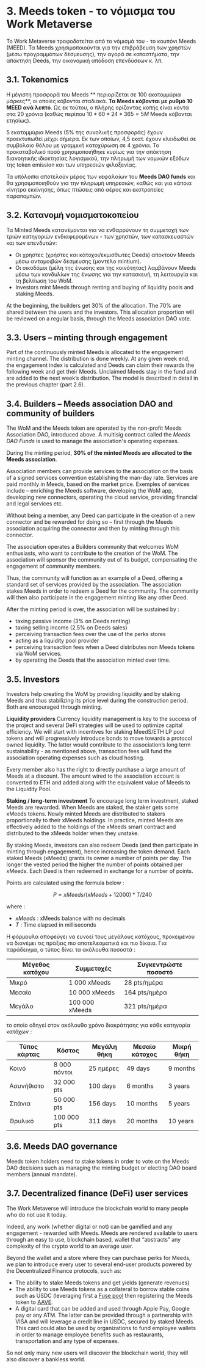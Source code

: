 # 3. Meeds token - το νόμισμα του Work Metaverse

Το Work Metaverse τροφοδοτείται από το νόμισμά του - το κουπόνι Meeds (MEED). Τα Meeds χρησιμοποιούνται για την επιβράβευση των χρηστών (μέσω προγραμμάτων δέσμευσης), την αγορά σε καταστήματα, την απόκτηση Deeds, την οικονομική απόδοση επενδύσεων κ. λπ.

## 3.1. Tokenomics

Η μέγιστη προσφορά του Meeds ** περιορίζεται σε 100 εκατομμύρια μάρκες**, οι οποίες κόβονται σταδιακά. **Τα Meeds κόβονται με ρυθμό 10 MEED ανά λεπτό**. Ως εκ τούτου, ο πλήρης ορίζοντας κοπής είναι κοντά στα 20 χρόνια (καθώς περίπου $10*60*24*365 = 5M$ Meeds κόβονται ετησίως).

5 εκατομμύρια Meeds (5% της συνολικής προσφοράς) έχουν προεκτυπωθεί μέχρι σήμερα. Εκ των οποίων, 4,5 εκατ. έχουν κλειδωθεί σε συμβόλαιο θόλου με γραμμική κατοχύρωση σε 4 χρόνια. Το προκαταβολικό ποσό χρησιμοποιήθηκε κυρίως για την απόκτηση διανοητικής ιδιοκτησίας λογισμικού, την πληρωμή των νομικών εξόδων της token emission και των υπηρεσιών φιλοξενίας.

Τα υπόλοιπα αποτελούν μέρος των κεφαλαίων του __Meeds DAO funds__ και θα χρησιμοποιηθούν για την πληρωμή υπηρεσιών, καθώς και για κάποια κίνητρα εκκίνησης, όπως πτώσεις από αέρος και εκστρατείες παραπομπών.


## 3.2. Κατανομή νομισματοκοπείου

Τα Minted Meeds κατανέμονται για να ενθαρρύνουν τη συμμετοχή των τριών κατηγοριών ενδιαφερομένων - των χρηστών, των κατασκευαστών και των επενδυτών:

- Οι χρήστες (χρήστες και κάτοχοι/εκμισθωτές Deeds) αποκτούν Meeds μέσω ανταμοιβών δέσμευσης (μοντέλο mintium).
- Οι οικοδόμοι (μέλη της ένωσης και της κοινότητας) λαμβάνουν Meeds μέσω των κονδυλίων της ένωσης για την κατασκευή, τη λειτουργία και τη βελτίωση του WoM.
- Investors mint Meeds through renting and buying of liquidity pools and staking Meeds.

At the beginning, the builders get 30% of the allocation. The 70% are shared between the users and the investors. This allocation proportion will be reviewed on a regular basis, through the Meeds association DAO vote.

## 3.3. Users – minting through engagement

Part of the continuously minted Meeds is allocated to the engagement minting channel. The distribution is done weekly. At any given week end, the engagement index is calculated and Deeds can claim their rewards the following week and get their Meeds. Unclaimed Meeds stay in the fund and are added to the next week’s distribution. The model is described in detail in the previous chapter (part 2.6).

## 3.4. Builders – Meeds association DAO and community of builders

The WoM and the Meeds token are operated by the non-profit Meeds Association DAO, introduced above. A multisig contract called the _Meeds DAO Funds_ is used to manage the association's operating expenses.

During the minting period, **30% of the minted Meeds are allocated to the Meeds association**.

Association members can provide services to the association on the basis of a signed services convention establishing the man-day rate. Services are paid monthly in Meeds, based on the market price. Exemples of services include – enriching the Meeds software, developing the WoM app, developing new connectors, operating the cloud service, providing financial and legal services etc.

Without being a member, any Deed can participate in the creation of a new connector and be rewarded for doing so – first through the Meeds association acquiring the connector and then by minting through this connector.

The association operates a Builders community that welcomes WoM enthusiasts, who want to contribute to the creation of the WoM. The association will sponsor the community out of its budget, compensating the engagement of community members.

Thus, the community will function as an example of a Deed, offering a standard set of services provided by the association. The association stakes Meeds in order to redeem a Deed for the community. The community will then also participate in the engagement minting like any other Deed.

After the minting period is over, the association will be sustained by :

- taxing passive income (3% on Deeds renting)
- taxing selling income (2.5% on Deeds sales)
- perceiving transaction fees over the use of the perks stores
- acting as a liquidity pool provider
- perceiving transaction fees when a Deed distributes non Meeds tokens via WoM services.
- by operating the Deeds that the association minted over time.


## 3.5. Investors

Investors help creating the WoM by providing liquidity and by staking Meeds and thus stabilizing its price level during the construction period. Both are encouraged through minting.

**Liquidity providers** Currency liquidity management is key to the success of the project and several DeFi strategies will be used to optimize capital efficiency. We will start with incentives for staking MeedS/ETH LP pool tokens and will progressively introduce bonds to move towards a protocol owned liquidity. The latter would contribute to the association’s long term sustainability - as mentioned above, transaction fees will fund the association operating expenses such as cloud hosting.

Every member also has the right to directly purchase a large amount of Meeds at a discount. The amount wired to the association account is converted to ETH and added along with the equivalent value of Meeds to the Liquidity Pool.

**Staking / long-term investment** To encourage long term investment, staked Meeds are rewarded. When Meeds are staked, the staker gets some xMeeds tokens. Newly minted Meeds are distributed to stakers proportionally to their xMeeds holdings. In practice, minted Meeds are effectively added to the holdings of the xMeeds smart contract and distributed to the xMeeds holder when they unstake.

By staking Meeds, investors can also redeem Deeds (and then participate in minting through engagement), hence increasing the token demand. Each staked Meeds (xMeeds) grants its owner a number of points per day. The longer the vested period the higher the number of points obtained per xMeeds. Each Deed is then redeemed in exchange for a number of points.

Points are calculated using the formula below :

 $$ P = xMeeds / (xMeeds + 12000) * T / 240 $$

 where :

- $xMeeds$ : xMeeds balance  with no decimals
- $T$ : Time elapsed in milliseconds

Η φόρμουλα αποφεύγει να ευνοεί τους μεγάλους κατόχους, προκειμένου να διανέμει τις πράξεις πιο αποτελεσματικά και πιο δίκαια. Για παράδειγμα, ο τύπος δίνει τα ακόλουθα ποσοστά :

| **Μέγεθος κατόχου** | **Συμμετοχές** | **Συγκεντρώστε ποσοστό** |
| ------------------- | -------------- | ------------------------ |
| Μικρό               | 1 000 xMeeds   | 28 pts/ημέρα             |
| Μεσαίο              | 10 000 xMeeds  | 164 pts/ημέρα            |
| Μεγάλο              | 100 000 xMeeds | 321 pts/ημέρα            |


το οποίο οδηγεί στον ακόλουθο χρόνο διακράτησης για κάθε κατηγορία κατόχων :

| **Τύπος κάρτας** | **Κόστος**   | **Μεγάλη θήκη** | **Μεσαίο κάτοχος** | **Μικρή θήκη** |
| ---------------- | ------------ | --------------- | ------------------ | -------------- |
| Κοινό            | 8 000 πόντοι | 25 ημέρες       | 49 days            | 9 months       |
| Ασυνήθιστο       | 32 000 pts   | 100 days        | 6 months           | 3 years        |
| Σπάνια           | 50 000 pts   | 156 days        | 10 months          | 5 years        |
| Θρυλικό          | 100 000 pts  | 311 days        | 20 months          | 10 years       |

## 3.6. Meeds DAO governance

Meeds token holders need to stake tokens in order to vote on the Meeds DAO decisions such as managing the minting budget or electing DAO board members (annual mandate).

## 3.7. Decentralized finance (DeFi) user services

The Work Metaverse will introduce the blockchain world to many people who do not use it today.

Indeed, any work (whether digital or not) can be gamified and any engagement - rewarded with Meeds. Meeds are rendered available to users through an easy to use, blockchain based, wallet that “abstracts” any complexity of the crypto world to an average user.

Beyond the wallet and a store where they can purchase perks for Meeds, we plan to introduce every user to several end-user products powered by the Decentralized Finance protocols, such as:

- The ability to stake Meeds tokens and get yields (generate revenues)
- The ability to use Meeds tokens as a collateral to borrow stable coins such as USDC (leveraging first a [Fuse pool](https://app.rari.capital/fuse) then registering the Meeds token to [AAVE](https://aave.com/).
- A digital card that can be added and used through Apple Pay, Google pay or any ATM. The latter can be provided through a partnership with VISA and will leverage a credit line in USDC, secured by staked Meeds. This card could also be used by organizations to fund employee wallets in order to manage employee benefits such as restaurants, transportation and any type of expenses.

So not only many new users will discover the blockchain world, they will also discover a bankless world.

 

